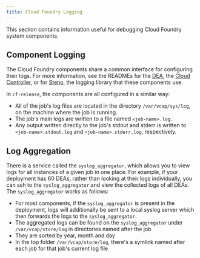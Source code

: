 ```yaml
---
title: Cloud Foundry Logging
---
```


This section contains information useful for debugging Cloud Foundry system components.

Component Logging
-----------------

The Cloud Foundry components share a common interface for configuring their logs. For more information, see the
READMEs for the [DEA](http://github.com/cloudfoundry/dea_ng#logs), the [Cloud
Controller](http://github.com/cloudfoundry/cloud_controller_ng#logs), or for
[Steno](http://github.com/cloudfoundry/steno), the logging library that these components use.

In `cf-release`, the components are all configured in a similar way:

* All of the job's log files are located in the directory `/var/vcap/sys/log`, on the machine where the job is running.
* The job's main logs are written to a file named `<job-name>.log`.
* Any output written directly to the job's stdout and stderr is written to `<job-name>.stdout.log` and `<job-name>.stderr.log`, respectively.

Log Aggregation
---------------

There is a service called the `syslog_aggregator`, which allows you to view
logs for all instances of a given job in one place. For example, if your deployment has 60 DEAs,
rather than looking at their logs individually, you can ssh to the
`syslog_aggregator` and view the collected logs of all DEAs. The `syslog_aggregator` works as
follows:

* For most components, if the `syslog_aggregator` is present in the deployment,
logs will additionally be sent to a local syslog server which then forwards
the logs to the `syslog_aggregator`.
* The aggregated logs can be found on the `syslog_aggregator` under `/var/vcap/store/log` in directories named after the job
* They are sorted by year, month and day
* In the top folder `/var/vcap/store/log`, there's a symlink named after each job for that job's current log file
